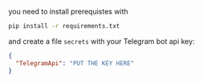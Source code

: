 you need to install prerequistes with

```bash
pip install -r requirements.txt
```

and create a file `secrets` with your Telegram bot api key:

```json
{
  "TelegramApi": "PUT THE KEY HERE"
}
```
